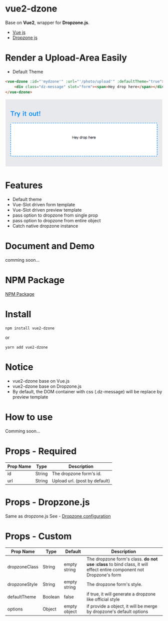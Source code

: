 # vue2-dzone 
Base on **Vue2**, wrapper for **Dropzone.js**.    
- [Vue js](https://vuejs.org/)  
- [Dropzone js](http://www.dropzonejs.com/)  


# Render a Upload-Area Easily  
- Default Theme
```html
<vue-dzone :id="'mydzone'" :url="'/photo/upload'" :defaultTheme="true">
    <div class="dz-message" slot="form"><span>Hey drop here</span></div>
</vue-dzone>
```   

![](https://raw.githubusercontent.com/hchstera/vue2-dzone/master/pics/default_theme.png)  

# Features  
- Default theme
- Vue-Slot driven form template
- Vue-Slot driven preview template
- pass option to dropzone from single prop
- pass option to dropzone from entire object
- Catch native dropzone instance


# Document and Demo
comming soon...

# NPM Package  
[NPM Package](https://www.npmjs.com/package/vue2-dzone)

# Install

	npm install vue2-dzone   
	
or  

	yarn add vue2-dzone  


# Notice
- vue2-dzone base on Vue.js
- vue2-dzone base on Dropzone.js
- By default, the DOM container with css (.dz-message) will be replace by preview template 

# How to use 
Comming soon...

# Props - Required
| Prop Name | Type | Description |
|----------|------|--------------|
| id | String | The dropzone form's id.|
| url | String | Upload url. (post by default)|

# Props - Dropzone.js
Same as dropzone.js
See - [Dropzone configuration](http://www.dropzonejs.com/#configuration-options) 

# Props - Custom
| Prop Name | Type | Default | Description |
|----------|------|------|--------|
| dropzoneClass | String | empty string |The dropzone form's class. **do not use :class** to bind class, it will effect entire component not Dropzone's form|
| dropzoneStyle | String | empty string |The dropzone form's style.|
| defaultTheme | Boolean | false |if true, it will generate a dropzone like official style|
| options | Object | empty object |if provide a object, it will be merge by dropzone's default options|

